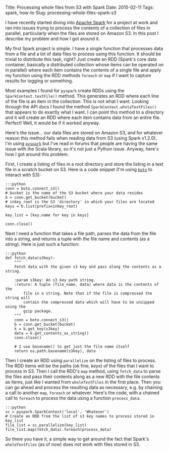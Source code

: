 Title: Processing whole files from S3 with Spark
Date: 2015-02-11
Tags: spark, how-to
Slug: processing-whole-files-spark-s3

I have recently started diving into [Apache Spark](https://spark.apache.org/) for a project at work and ran into issues trying to process the contents of a collection of files in parallel, particularly when the files are stored on Amazon S3. In this post I describe my problem and how I got around it.

My first Spark project is simple. I have a single function that processes data from a file and a lot of data files to process using this function. It should be trivial to distribute this task, right? Just create an RDD (Spark's core data container, basically a distributed collection whose items can be operated on in parallel) where each item contains the contents of a single file and apply my function using the RDD methods `foreach` or `map` if I want to capture results for logging or something. 

Most examples I found for `pyspark` create RDDs using the `SparkContext.textFile()` method. This generates an RDD where each line of the file is an item in the collection. This is not what I want. Looking through the API docs I found the method `SparkContext.wholeTextFiles()` that appears to do exactly what I want. I can point this method to a directory and it will create an RDD where each item contains data from an entire file. Perfect! Well, it would be if it worked anyway.

Here's the issue... our data files are stored on Amazon S3, and for whatever reason this method fails when reading data from S3 (using Spark v1.2.0). I'm using [`pyspark`](https://spark.apache.org/docs/1.2.1/api/python/pyspark.html) but I've read in forums that people are having the same issue with the Scala library, so it's not just a Python issue. Anyway, here's how I got around this problem.

First, I create a listing of files in a root directory and store the listing in a text file in a scratch bucket on S3. Here is a code snippet (I'm using [`boto`](https://boto.readthedocs.org/en/latest/) to interact with S3):

    :::python
    conn = boto.connect_s3()
    # bucket is the name of the S3 bucket where your data resides
    b = conn.get_bucket(bucket)  
    # inkey_root is the S3 'directory' in which your files are located
    keys = b.list(prefix=inkey_root)  
    
    key_list = [key.name for key in keys]
    
    conn.close()

Next I need a function that takes a file path, parses the data from the file into a string, and returns a tuple with the file name and contents (as a string). Here is just such a function:

    :::python
    def fetch_data(s3key):
        """
        Fetch data with the given s3 key and pass along the contents as a string.
    
        :param s3key: An s3 key path string.
        :return: A tuple (file_name, data) where data is the contents of the 
            file in a string. Note that if the file is compressed the string will 
            contain the compressed data which will have to be unzipped using the 
            gzip package.
        """
        conn = boto.connect_s3()
        b = conn.get_bucket(bucket)
        k = b.get_key(s3key)
        data = k.get_contents_as_string()
        conn.close()
        
        # I use basename() to get just the file name itself
        return os.path.basename(s3key), data

Then I create an RDD using `parallelize` on the listing of files to process. The RDD items will be the paths (ok fine, *keys*) of the files that I want to process in S3.  Then I call the RDD's `map` method, using `fetch_data` to parse the files and pass their contents along as a new RDD with the file contents as items, just like I wanted from `wholeTextFiles` in the first place. Then you can go ahead and process the resulting data as necessary, e.g. by chaining a call to another `map`, `foreach` or whatever. Here's the code, with a chained call to `foreach` to process the data using a function `process_data`.
    
    :::python
    sc = pyspark.SparkContext('local', 'Whatever')
    # Create an RDD from the list of s3 key names to process stored in key_list
    file_list = sc.parallelize(key_list)
    file_list.map(fetch_data).foreach(process_data)

So there you have it, a simple way to get around the fact that Spark's `wholeTextFiles` (as of now) does not work with files stored in S3.